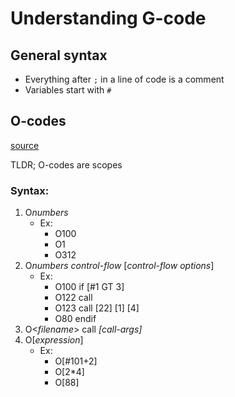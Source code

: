 # Understanding G-code

## General syntax

- Everything after `;` in a line of code is a comment
- Variables start with `#`

## O-codes

[source](https://www.linuxcnc.org/docs/html/gcode/o-code.html)

TLDR; O-codes are scopes

### Syntax:

1. O*numbers*
    - Ex:
        - O100
        - O1
        - O312
2. O*numbers* *control-flow* [_control-flow options_]
    - Ex:
        - O100 if [#1 GT 3]
        - O122 call
        - O123 call [22] [1] [4]
        - O80 endif
3. O\<_filename_\> call _[call-args]_
4. O[_expression_]
    - Ex:
        - O[#101+2]
        - O[2*4]
        - O[88] 
